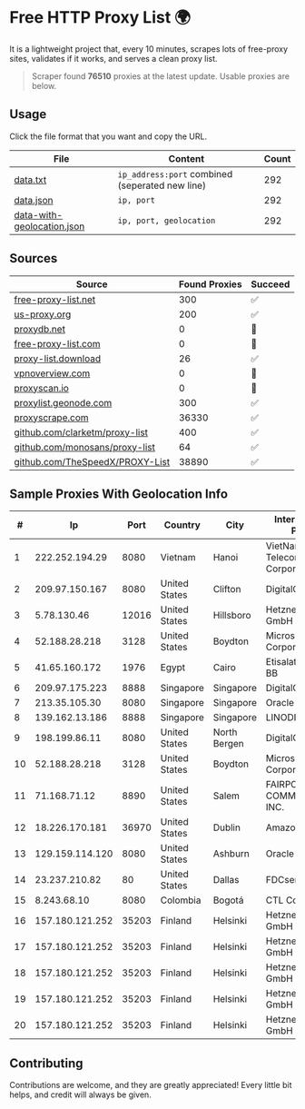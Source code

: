 
# Free HTTP Proxy List 🌍

It is a lightweight project that, every 10 minutes, scrapes lots of free-proxy sites, validates if it works, and serves a clean proxy list.


> Scraper found **76510** proxies at the latest update. Usable proxies are below.

## Usage

Click the file format that you want and copy the URL.


|File|Content|Count|
|----|-------|-----|
|[data.txt](https://raw.githubusercontent.com/themiralay/Proxy-List-World/master/data.txt)|`ip_address:port` combined (seperated new line)|292|
|[data.json](https://raw.githubusercontent.com/themiralay/Proxy-List-World/master/data.json)|`ip, port`|292|
|[data-with-geolocation.json](https://raw.githubusercontent.com/themiralay/Proxy-List-World/master/data-with-geolocation.json)|`ip, port, geolocation`|292|

## Sources

|Source|Found Proxies|Succeed|
|------|-------------|-------|
|[free-proxy-list.net](https://free-proxy-list.net)|300|✅|
|[us-proxy.org](https://www.us-proxy.org)|200|✅|
|[proxydb.net](http://proxydb.net)|0|🚫|
|[free-proxy-list.com](https://free-proxy-list.com/?page=&port=&type%5B%5D=http&type%5B%5D=https&up_time=0&search=Search)|0|🚫|
|[proxy-list.download](https://www.proxy-list.download/HTTP)|26|✅|
|[vpnoverview.com](https://vpnoverview.com/privacy/anonymous-browsing/free-proxy-servers)|0|🚫|
|[proxyscan.io](https://www.proxyscan.io)|0|🚫|
|[proxylist.geonode.com](https://proxylist.geonode.com/api/proxy-list?limit=300&page=1&sort_by=lastChecked&sort_type=desc&protocols=http,https)|300|✅|
|[proxyscrape.com](https://api.proxyscrape.com/v2/?request=displayproxies&protocol=http&timeout=10000&country=all&ssl=all&anonymity=all)|36330|✅|
|[github.com/clarketm/proxy-list](https://raw.githubusercontent.com/clarketm/proxy-list/master/proxy-list-raw.txt)|400|✅|
|[github.com/monosans/proxy-list](https://raw.githubusercontent.com/monosans/proxy-list/main/proxies/http.txt)|64|✅|
|[github.com/TheSpeedX/PROXY-List](https://raw.githubusercontent.com/TheSpeedX/PROXY-List/master/http.txt)|38890|✅|


## Sample Proxies With Geolocation Info

|#|Ip|Port|Country|City|Internet Service Provider|
|-|--|----|-------|----|-------------------------|
|1|222.252.194.29|8080|Vietnam|Hanoi|VietNam Post and Telecom Corporation|
|2|209.97.150.167|8080|United States|Clifton|DigitalOcean, LLC|
|3|5.78.130.46|12016|United States|Hillsboro|Hetzner Online GmbH|
|4|52.188.28.218|3128|United States|Boydton|Microsoft Corporation|
|5|41.65.160.172|1976|Egypt|Cairo|Etisalat Misr Mobile BB|
|6|209.97.175.223|8888|Singapore|Singapore|DigitalOcean, LLC|
|7|213.35.105.30|8080|Singapore|Singapore|Oracle Corporation|
|8|139.162.13.186|8888|Singapore|Singapore|LINODE|
|9|198.199.86.11|8080|United States|North Bergen|DigitalOcean, LLC|
|10|52.188.28.218|3128|United States|Boydton|Microsoft Corporation|
|11|71.168.71.12|8890|United States|Salem|FAIRPOINT COMMUNICATIONS, INC.|
|12|18.226.170.181|36970|United States|Dublin|Amazon.com, Inc.|
|13|129.159.114.120|8080|United States|Ashburn|Oracle Corporation|
|14|23.237.210.82|80|United States|Dallas|FDCservers.net|
|15|8.243.68.10|8080|Colombia|Bogotá|CTL Colombia|
|16|157.180.121.252|35203|Finland|Helsinki|Hetzner Online GmbH|
|17|157.180.121.252|35203|Finland|Helsinki|Hetzner Online GmbH|
|18|157.180.121.252|35203|Finland|Helsinki|Hetzner Online GmbH|
|19|157.180.121.252|35203|Finland|Helsinki|Hetzner Online GmbH|
|20|157.180.121.252|35203|Finland|Helsinki|Hetzner Online GmbH|



## Contributing

Contributions are welcome, and they are greatly appreciated! Every
little bit helps, and credit will always be given.

